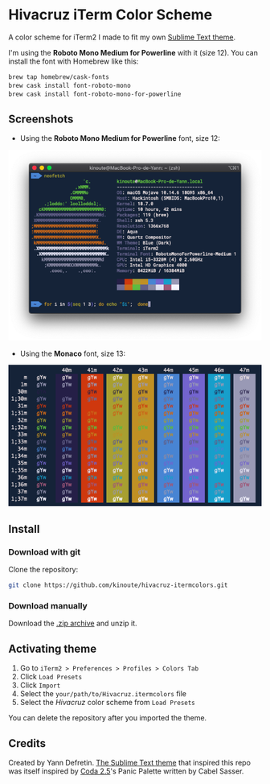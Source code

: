 # Hivacruz iTerm Color Scheme

A color scheme for iTerm2 I made to fit my own [Sublime Text theme](https://github.com/kinoute/hivacruz-sublime-theme).

I'm using the **Roboto Mono Medium for Powerline** with it (size 12). You can install the font with Homebrew like this:

```sh
brew tap homebrew/cask-fonts
brew cask install font-roboto-mono
brew cask install font-roboto-mono-for-powerline
```

## Screenshots

* Using the __Roboto Mono Medium for Powerline__ font, size 12:

![Neofetch](./screenshots/colors.png)

* Using the __Monaco__ font, size 13:

![Colors](./screenshots/hivacruz.png)

## Install 

### Download with git

Clone the repository:

```sh
git clone https://github.com/kinoute/hivacruz-itermcolors.git
```

### Download manually

Download the [.zip archive](https://github.com/kinoute/hivacruz-itermcolors/archive/master.zip) and unzip it.

## Activating theme

1. Go to `iTerm2 > Preferences > Profiles > Colors Tab`
2. Click `Load Presets`
3. Click `Import`
4. Select the `your/path/to/Hivacruz.itermcolors` file
5. Select the _Hivacruz_ color scheme from `Load Presets`

You can delete the repository after you imported the theme.

## Credits

Created by Yann Defretin. [The Sublime Text theme](https://github.com/kinoute/hivacruz-sublime-theme) that inspired this repo was itself inspired by [Coda 2.5](https://panic.com/coda)'s Panic Palette written by Cabel Sasser.

